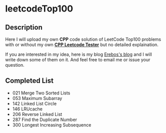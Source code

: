 # leetcodeTop100

## Description

Here I will upload my own **CPP** code solution of LeetCode Top100 problems with or without my own [**CPP Leetcode Tester**](https://github.com/18918606287/cpp_semi_auto_leedcode_tester) but no detailed explaination.

If you are interested in my idea, here is my blog [Erebos's blog](https://erebos.top) and I will write down some of them on it. And feel free to email me or issue your question.

## Completed List

+ 021 Merge Two Sorted Lists
+ 053 Maximum Subarray 
+ 142 Linked List Circle
+ 146 LRUcache
+ 206 Reverse Linked List
+ 287 Find the Duplicate Number
+ 300 Longest Increasing Subsequence
